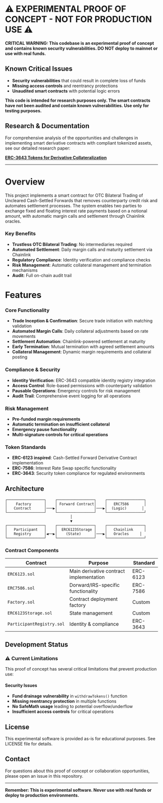 # ⚠️ EXPERIMENTAL PROOF OF CONCEPT - NOT FOR PRODUCTION USE ⚠️

**CRITICAL WARNING: This codebase is an experimental proof of concept and contains known security vulnerabilities. DO NOT deploy to mainnet or use with real funds.**

## Known Critical Issues
- **Security vulnerabilities** that could result in complete loss of funds
- **Missing access controls** and reentrancy protections
- **Unaudited smart contracts** with potential logic errors

**This code is intended for research purposes only. The smart contracts have not been audited and contain known vulnerabilities. Use only for testing purposes.**


## Research & Documentation

For comprehensive analysis of the opportunities and challenges in implementing smart derivative contracts with compliant tokenized assets, see our detailed research paper:

**[ERC-3643 Tokens for Derivative Collateralization](docs/ERC-3643-Tokens-for-Derivative-Collateralization.pdf)**

---

# Overview

This project implements a smart contract for OTC Bilateral Trading of Uncleared Cash-Settled Forwards that removes counterparty credit risk and automates settlement processes. 
The system enables two parties to exchange fixed and floating interest rate payments based on a notional amount, with automatic margin calls and settlement through Chainlink oracles.

### Key Benefits

- **Trustless OTC Bilateral Trading**: No intermediaries required
- **Automated Settlement**: Daily margin calls and maturity settlement via Chainlink
- **Regulatory Compliance**: Identity verification and compliance checks
- **Risk Management**: Automatic collateral management and termination mechanisms
- **Audit**: Full on-chain audit trail

# Features

### Core Functionality
- **Trade Inception & Confirmation**: Secure trade initiation with matching validation
- **Automated Margin Calls**: Daily collateral adjustments based on rate movements
- **Settlement Automation**: Chainlink-powered settlement at maturity
- **Early Termination**: Mutual termination with agreed settlement amounts
- **Collateral Management**: Dynamic margin requirements and collateral posting

### Compliance & Security
- **Identity Verification**: ERC-3643 compatible identity registry integration
- **Access Control**: Role-based permissions with counterparty validation
- **Pausable Operations**: Emergency controls for risk management
- **Audit Trail**: Comprehensive event logging for all operations

### Risk Management

- **Pre-funded margin requirements**
- **Automatic termination on insufficient collateral**
- **Emergency pause functionality**
- **Multi-signature controls for critical operations**

### Token Standards
- **ERC-6123 inspired**: Cash-Settled Forward Derivative Contract implementation
- **ERC-7586**: Interest Rate Swap specific functionality
- **ERC-3643**: Security token compliance for regulated environments

##  Architecture

```
┌─────────────────┐    ┌─────────────────┐    ┌─────────────────┐
│    Factory      │    │ Forward Contract│    │   ERC7586       │
│   Contract      │───▶│                 │───▶│  (Logic)       │
└─────────────────┘    └─────────────────┘    └─────────────────┘
                              │
                              ▼
┌─────────────────┐    ┌─────────────────┐    ┌─────────────────┐
│   Participant   │    │  ERC6123Storage │    │   Chainlink     │
│   Registry      │◀──▶│    (State)      │───▶│   Oracles     │
└─────────────────┘    └─────────────────┘    └─────────────────┘
```


### Contract Components

| Contract | Purpose | Standard |
|----------|---------|----------|
| `ERC6123.sol` | Main derivative contract implementation | ERC-6123 |
| `ERC7586.sol` | Dorward/IRS-specific functionality | ERC-7586 |
| `Factory.sol` | Contract deployment factory | Custom |
| `ERC6123Storage.sol` | State management | Custom |
| `ParticipantRegistry.sol` | Identity & compliance | ERC-3643 |


## Development Status

### ⚠️ Current Limitations

This proof of concept has several critical limitations that prevent production use:

#### Security Issues
- **Fund drainage vulnerability** in `withdrawTokens()` function
- **Missing reentrancy protection** in multiple functions
- **No SafeMath usage** leading to potential overflow/underflow
- **Insufficient access controls** for critical operations

## License

This experimental software is provided as-is for educational purposes. See LICENSE file for details.

## Contact

For questions about this proof of concept or collaboration opportunities, please open an issue in this repository.

---

**Remember: This is experimental software. Never use with real funds or deploy to production environments.**

